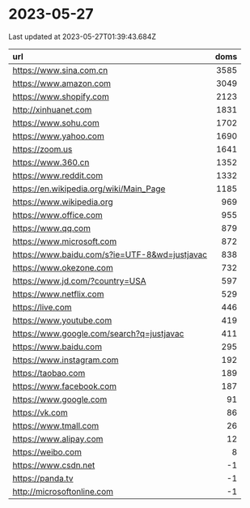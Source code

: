 # 2023-05-27

<!-- BEGIN -->
Last updated at 2023-05-27T01:39:43.684Z

url | doms
:- | -:
https://www.sina.com.cn | 3585
https://www.amazon.com | 3049
https://www.shopify.com | 2123
http://xinhuanet.com | 1831
https://www.sohu.com | 1702
https://www.yahoo.com | 1690
https://zoom.us | 1641
https://www.360.cn | 1352
https://www.reddit.com | 1332
https://en.wikipedia.org/wiki/Main_Page | 1185
https://www.wikipedia.org | 969
https://www.office.com | 955
https://www.qq.com | 879
https://www.microsoft.com | 872
https://www.baidu.com/s?ie=UTF-8&wd=justjavac | 838
https://www.okezone.com | 732
https://www.jd.com/?country=USA | 597
https://www.netflix.com | 529
https://live.com | 446
https://www.youtube.com | 419
https://www.google.com/search?q=justjavac | 411
https://www.baidu.com | 295
https://www.instagram.com | 192
https://taobao.com | 189
https://www.facebook.com | 187
https://www.google.com | 91
https://vk.com | 86
https://www.tmall.com | 26
https://www.alipay.com | 12
https://weibo.com | 8
https://www.csdn.net | -1
https://panda.tv | -1
http://microsoftonline.com | -1
<!-- END -->
